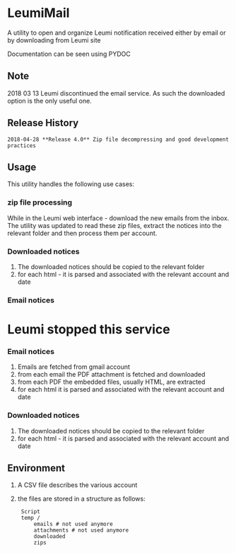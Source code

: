 # LeumiMail
A utility to open and organize Leumi notification received either by email or by downloading from Leumi site

Documentation can be seen using PYDOC

## Note 
2018 03 13 Leumi discontinued the email service. As such the downloaded option is the only useful one. 

## Release History
	2018-04-28 **Release 4.0** Zip file decompressing and good development practices

## Usage ##

This utility handles the following use cases:

### zip file processing ###

While in the Leumi web interface - download the new emails from the inbox. The utility was updated to read these zip files, extract the notices into the relevant folder and then process them per account.

### Downloaded notices ###

1. The downloaded notices should be copied to the relevant folder
2. for each html - it is parsed and associated with the relevant account and date


### Email notices ###

Leumi stopped this service 
=======
### Email notices ###

1. Emails are fetched from gmail account
2. from each email the PDF attachment is fetched and downloaded
3. from each PDF the embedded files, usually HTML, are extracted
4. for each html it is parsed and associated with the relevant account and date

### Downloaded notices ###

1. The downloaded notices should be copied to the relevant folder
2. for each html - it is parsed and associated with the relevant account and date

## Environment ###

1. A CSV file describes the various account
2. the files are stored in a structure as follows:
 
	    Script
    	temp /
    		emails # not used anymore
    		attachments # not used anymore
    		downloaded
			zips

